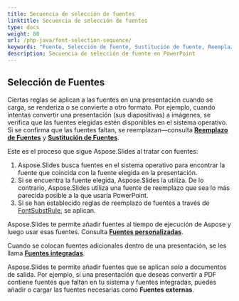 ```yaml
---
title: Secuencia de selección de fuentes
linktitle: Secuencia de selección de fuentes
type: docs
weight: 80
url: /php-java/font-selection-sequence/
keywords: "Fuente, Selección de fuente, Sustitución de fuente, Reemplazo de fuente, Presentación de PowerPoint, Java, Aspose.Slides para PHP a través de Java"
description: Secuencia de selección de fuente en PowerPoint
---
```


## Selección de Fuentes

Ciertas reglas se aplican a las fuentes en una presentación cuando se carga, se renderiza o se convierte a otro formato. Por ejemplo, cuando intentas convertir una presentación (sus diapositivas) a imágenes, se verifica que las fuentes elegidas estén disponibles en el sistema operativo. Si se confirma que las fuentes faltan, se reemplazan—consulta [**Reemplazo de Fuentes**](https://docs.aspose.com/slides/php-java/font-replacement/) y [**Sustitución de Fuentes**](https://docs.aspose.com/slides/php-java/font-substitution/).

Este es el proceso que sigue Aspose.Slides al tratar con fuentes:

1. Aspose.Slides busca fuentes en el sistema operativo para encontrar la fuente que coincida con la fuente elegida en la presentación. 
2. Si se encuentra la fuente elegida, Aspose.Slides la utiliza. De lo contrario, Aspose.Slides utiliza una fuente de reemplazo que sea lo más parecida posible a la que usaría PowerPoint. 
3. Si se han establecido reglas de reemplazo de fuentes a través de [FontSubstRule](https://reference.aspose.com/slides/php-java/aspose.slides/fontsubstrule/), se aplican.

Aspose.Slides te permite añadir fuentes al tiempo de ejecución de Aspose y luego usar esas fuentes. Consulta [**Fuentes personalizadas**](https://docs.aspose.com/slides/php-java/custom-font/).

Cuando se colocan fuentes adicionales dentro de una presentación, se les llama [**Fuentes integradas**](https://docs.aspose.com/slides/php-java/embedded-font/).

Aspose.Slides te permite añadir fuentes que se aplican *solo* a documentos de salida. Por ejemplo, si una presentación que deseas convertir a PDF contiene fuentes que faltan en tu sistema y fuentes integradas, puedes añadir o cargar las fuentes necesarias como **Fuentes externas**.